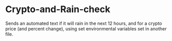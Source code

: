 # Crypto-and-Rain-check
Sends an automated text if it will rain in the next 12 hours, and for a crypto price (and percent change), using set environmental variables set in another file.

